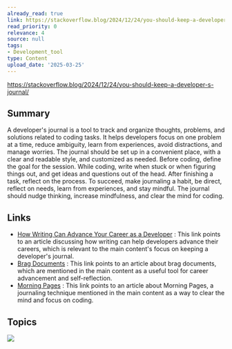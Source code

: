 ```yaml
---
already_read: true
link: https://stackoverflow.blog/2024/12/24/you-should-keep-a-developer-s-journal/
read_priority: 0
relevance: 4
source: null
tags:
- Development_tool
type: Content
upload_date: '2025-03-25'
---
```


https://stackoverflow.blog/2024/12/24/you-should-keep-a-developer-s-journal/
## Summary

A developer's journal is a tool to track and organize thoughts, problems, and solutions related to coding tasks. It helps developers focus on one problem at a time, reduce ambiguity, learn from experiences, avoid distractions, and manage worries. The journal should be set up in a convenient place, with a clear and readable style, and customized as needed. Before coding, define the goal for the session. While coding, write when stuck or when figuring things out, and get ideas and questions out of the head. After finishing a task, reflect on the process. To succeed, make journaling a habit, be direct, reflect on needs, learn from experiences, and stay mindful. The journal should nudge thinking, increase mindfulness, and clear the mind for coding.
## Links

- [How Writing Can Advance Your Career as a Developer](https://stackoverflow.blog/2021/08/09/how-writing-can-advance-your-career-as-a-developer/) : This link points to an article discussing how writing can help developers advance their careers, which is relevant to the main content's focus on keeping a developer's journal.
- [Brag Documents](https://jvns.ca/blog/brag-documents/) : This link points to an article about brag documents, which are mentioned in the main content as a useful tool for career advancement and self-reflection.
- [Morning Pages](https://juliacameronlive.com/basic-tools/morning-pages/) : This link points to an article about Morning Pages, a journaling technique mentioned in the main content as a way to clear the mind and focus on coding.

## Topics

![](topics/Tool/Jira)